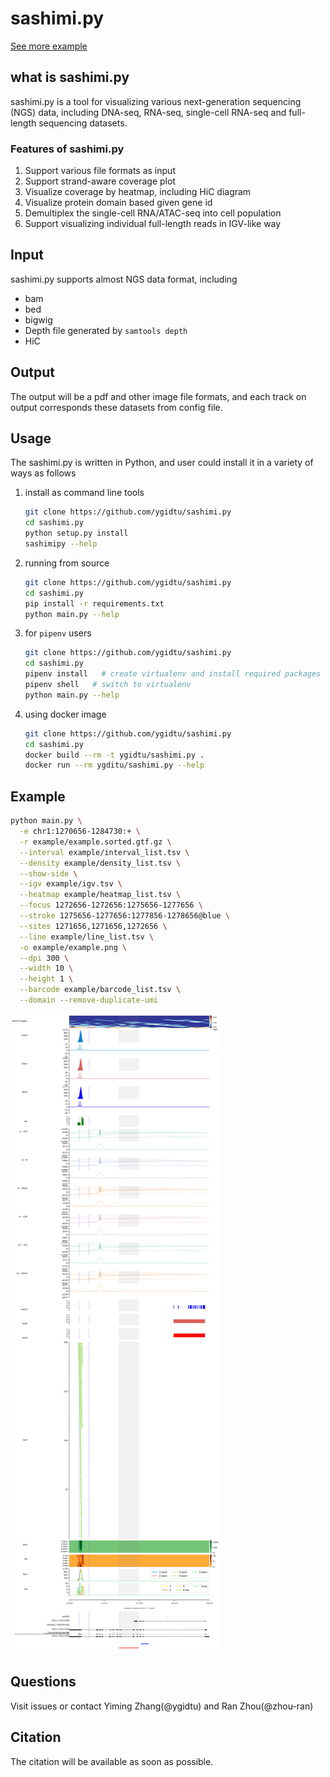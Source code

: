 # sashimi.py

[See more example](https://sashimi.readthedocs.io/en/latest/)

## what is sashimi.py

sashimi.py is a tool for visualizing various next-generation sequencing (NGS) data, including DNA-seq, RNA-seq, single-cell RNA-seq and full-length sequencing datasets. 

### Features of sashimi.py

1. Support various file formats as input
2. Support strand-aware coverage plot
3. Visualize coverage by heatmap, including HiC diagram 
4. Visualize protein domain based given gene id
5. Demultiplex the single-cell RNA/ATAC-seq into cell population 
6. Support visualizing individual full-length reads in IGV-like way

## Input

sashimi.py supports almost NGS data format, including

- bam
- bed
- bigwig
- Depth file generated by `samtools depth`
- HiC

## Output

The output will be a pdf and other image file formats, and each track on output corresponds these datasets from config file.

## Usage

The sashimi.py is written in Python, and user could install it in a variety of ways as follows

1. install as command line tools

    ```bash
    git clone https://github.com/ygidtu/sashimi.py
    cd sashimi.py
    python setup.py install
    sashimipy --help
    ```
   
2. running from source

    ```bash
    git clone https://github.com/ygidtu/sashimi.py
    cd sashimi.py
    pip install -r requirements.txt
    python main.py --help
    ```
   
3. for `pipenv` users

    ```bash
    git clone https://github.com/ygidtu/sashimi.py
    cd sashimi.py
    pipenv install   # create virtualenv and install required packages
    pipenv shell   # switch to virtualenv
    python main.py --help
    ```

4. using docker image

    ```bash
    git clone https://github.com/ygidtu/sashimi.py
    cd sashimi.py
    docker build --rm -t ygidtu/sashimi.py .
    docker run --rm ygditu/sashimi.py --help
    ```


## Example

```bash
python main.py \
  -e chr1:1270656-1284730:+ \
  -r example/example.sorted.gtf.gz \
  --interval example/interval_list.tsv \
  --density example/density_list.tsv \
  --show-side \
  --igv example/igv.tsv \
  --heatmap example/heatmap_list.tsv \
  --focus 1272656-1272656:1275656-1277656 \
  --stroke 1275656-1277656:1277856-1278656@blue \
  --sites 1271656,1271656,1272656 \
  --line example/line_list.tsv \
  -o example/example.png \
  --dpi 300 \
  --width 10 \
  --height 1 \
  --barcode example/barcode_list.tsv \
  --domain --remove-duplicate-umi
```

![](example/example.png)

## Questions

Visit issues or contact Yiming Zhang(@ygidtu) and Ran Zhou(@zhou-ran)

## Citation

The citation will be available as soon as possible.
